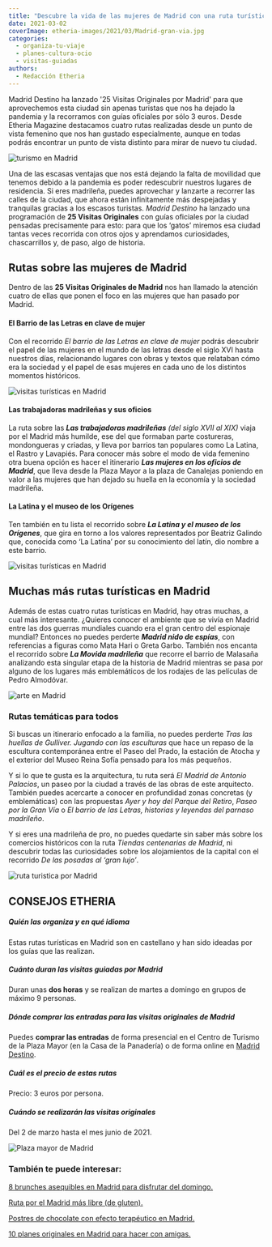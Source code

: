 ```yaml
---
title: "Descubre la vida de las mujeres de Madrid con una ruta turística"
date: 2021-03-02
coverImage: etheria-images/2021/03/Madrid-gran-via.jpg
categories: 
  - organiza-tu-viaje
  - planes-cultura-ocio
  - visitas-guiadas
authors: 
  - Redacción Etheria
---
```


Madrid Destino ha lanzado '25 Visitas Originales por Madrid' para que aprovechemos esta ciudad sin apenas turistas que nos ha dejado la pandemia y la recorramos con guías oficiales por sólo 3 euros. Desde Etheria Magazine destacamos cuatro rutas realizadas desde un punto de vista femenino que nos han gustado especialmente, aunque en todas podrás encontrar un punto de vista distinto para mirar de nuevo tu ciudad.

![turismo en Madrid](etheria-images/2021/03/Madrid-gran-via.jpg "La Gran Vía al atardecer. © Florian Wehde")

Una de las escasas ventajas que nos está dejando la falta de movilidad que tenemos 
debido a la pandemia es poder redescubrir nuestros lugares de residencia. Si eres 
madrileña, puedes aprovechar y lanzarte a recorrer las calles de la ciudad, que ahora 
están infinitamente más despejadas y tranquilas gracias a los escasos turistas. _Madrid 
Destino_ ha lanzado una programación de **25 Visitas Originales** con guías oficiales 
por la ciudad pensadas precisamente para esto: para que los ‘gatos’ miremos esa ciudad 
tantas veces recorrida con otros ojos y aprendamos curiosidades, chascarrillos y, de 
paso, algo de historia. 

## Rutas sobre las mujeres de Madrid

Dentro de las **25 Visitas Originales de Madrid** nos han llamado la atención cuatro de 
ellas que ponen el foco en las mujeres que han pasado por Madrid. 

#### El Barrio de las Letras en clave de mujer

Con el recorrido _El barrio de las Letras en clave de mujer_ podrás descubrir el papel 
de las mujeres en el mundo de las letras desde el siglo XVI hasta nuestros días, 
relacionando lugares con obras y textos que relataban cómo era la sociedad y el papel de 
esas mujeres en cada uno de los distintos momentos históricos. 

![visitas turísticas en Madrid](etheria-images/2021/03/Madrid-la-latina.jpg "Tejados de La Latina desde la calle Segovia. © Javier Sánchez/Madrid Destino")

#### Las trabajadoras madrileñas y sus oficios

La ruta sobre las _**Las trabajadoras madrileñas** (del siglo XVII al XIX)_ viaja por el 
Madrid más humilde, ese del que formaban parte costureras, mondongueras y criadas, y 
lleva por barrios tan populares como La Latina, el Rastro y Lavapiés. Para conocer más 
sobre el modo de vida femenino otra buena opción es hacer el itinerario _**Las mujeres 
en los oficios de Madrid**_, que lleva desde la Plaza Mayor a la plaza de Canalejas 
poniendo en valor a las mujeres que han dejado su huella en la economía y la sociedad 
madrileña. 

#### La Latina y el museo de los Orígenes

Ten también en tu lista el recorrido sobre _**La Latina y el museo de los Orígenes**_, 
que gira en torno a los valores representados por Beatriz Galindo que, conocida como ‘La 
Latina’ por su conocimiento del latín, dio nombre a este barrio. 

![visitas turísticas en Madrid](etheria-images/2021/03/Madrid-Barrio-de-Lavapies.jpg "Estación de metro de Lavapiés junto a la calle Argumosa. © Hiberus/Madrid Destino")

## Muchas más rutas turísticas en Madrid

Además de estas cuatro rutas turísticas en Madrid, hay otras muchas, a cual más 
interesante. ¿Quieres conocer el ambiente que se vivía en Madrid entre las dos guerras 
mundiales cuando era el gran centro del espionaje mundial? Entonces no puedes perderte 
_**Madrid nido de espías**_, con referencias a figuras como Mata Hari o Greta Garbo. 
También nos encanta el recorrido sobre **_La Movida madrileña_** que recorre el barrio 
de Malasaña analizando esta singular etapa de la historia de Madrid mientras se pasa por 
alguno de los lugares más emblemáticos de los rodajes de las películas de Pedro 
Almodóvar. 

![arte en Madrid](etheria-images/2021/03/Madrid-atocha.jpg "Escultura de Antonio López en Atocha.")

### Rutas temáticas para todos

Si buscas un itinerario enfocado a la familia, no puedes perderte _Tras las huellas de 
Gulliver. Jugando con las esculturas_ que hace un repaso de la escultura contemporánea 
entre el Paseo del Prado, la estación de Atocha y el exterior del Museo Reina Sofía 
pensado para los más pequeños. 

Y si lo que te gusta es la arquitectura, tu ruta será _El Madrid de Antonio Palacios_, 
un paseo por la ciudad a través de las obras de este arquitecto. También puedes 
acercarte a conocer en profundidad zonas concretas (y emblemáticas) con las propuestas 
_Ayer y hoy del Parque del Retiro_, _Paseo por la Gran Vía_ o _El barrio de las Letras, 
historias y leyendas del parnaso madrileño_. 

Y si eres una madrileña de pro, no puedes quedarte sin saber más sobre los comercios 
históricos con la ruta _Tiendas centenarias de Madrid_, ni descubrir todas las 
curiosidades sobre los alojamientos de la capital con el recorrido _De las posadas al 
‘gran lujo’_. 

![ruta turistica por Madrid](etheria-images/2021/03/Madrid-posadas-cava-baja.jpg "Posada El León de Oro, en la Cava Baja. © SG")

## CONSEJOS ETHERIA

##### Quién las organiza y en qué idioma

Estas rutas turísticas en Madrid son en castellano y han sido ideadas por los guías que 
las realizan. 

##### Cuánto duran las visitas guiadas por Madrid

Duran unas **dos horas** y se realizan de martes a domingo en grupos de máximo 9 
personas. 

##### Dónde comprar las entradas para las visitas originales de Madrid

Puedes **comprar las entradas** de forma presencial en el Centro de Turismo de la Plaza 
Mayor (en la Casa de la Panadería) o de forma online en [Madrid 
Destino](https://tienda.madrid-destino.com/es/turismo). 

##### Cuál es el precio de estas rutas

Precio: 3 euros por persona. 

##### Cuándo se realizarán las visitas originales

Del 2 de marzo hasta el mes junio de 2021. 

![Plaza mayor de Madrid](etheria-images/2021/03/Madrid-Plaza-Mayor.jpg "Plaza Mayor: Estatua ecuestre de Felipe III con Casa de la Panadería de fondo. © Paolo Giocoso/Madrid Destino")

### También te puede interesar:

[8 brunches asequibles en Madrid para disfrutar del 
domingo.](https://etheriamagazine.com/2020/11/13/brunch-buenos-y-baratos-en-madrid/) 

[Ruta por el Madrid más libre (de 
gluten).](https://etheriamagazine.com/2020/10/02/ruta-madrid-sin-gluten-mejores-restaurantes-pastelerias/) 

[Postres de chocolate con efecto terapéutico en 
Madrid.](https://etheriamagazine.com/2020/09/11/donde-tomar-mejores-postres-chocolate-en-madrid/) 

[10 planes originales en Madrid para hacer con 
amigas.](https://etheriamagazine.com/2020/08/27/10-planes-originales-en-madrid-con-amigas/)
